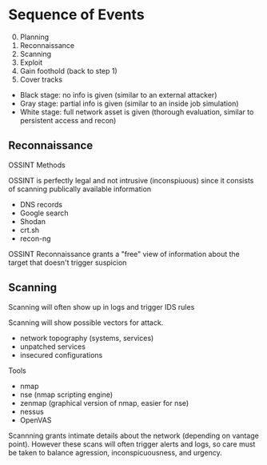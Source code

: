 

# Sequence of Events

0) Planning
1) Reconnaissance
2) Scanning
3) Exploit
4) Gain foothold (back to step 1)
5) Cover tracks


- Black stage: no info is given (similar to an external attacker)
- Gray stage: partial info is given (similar to an inside job simulation)
- White stage: full network asset is given (thorough evaluation, similar to persistent access and recon)

## Reconnaissance

OSSINT Methods

OSSINT is perfectly legal and not intrusive (inconspiuous) since it consists of scanning publically available information
- DNS records
- Google search
- Shodan
- crt.sh
- recon-ng

OSSINT Reconnaissance grants a "free" view of information about the target that doesn't trigger suspicion 

## Scanning

Scanning will often show up in logs and trigger IDS rules

Scanning will show possible vectors for attack. 
- network topography (systems, services)
- unpatched services
- insecured configurations


Tools
- nmap
- nse (nmap scripting engine)
- zenmap (graphical version of nmap, easier for nse)
- nessus
- OpenVAS

Scannning grants intimate details about the network (depending on vantage point). However these scans will often trigger alerts and logs, so care must be taken to balance agression, inconspicuousness, and urgency.
